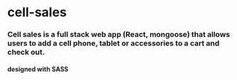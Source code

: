 # cell-sales
### Cell sales is a full stack web app (React, mongoose) that allows users to add a cell phone, tablet or accessories to a cart and check out.
#### designed with SASS
